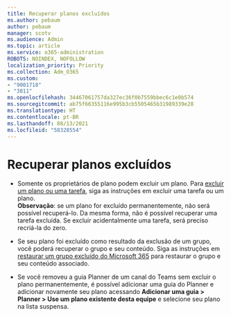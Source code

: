 ```yaml
---
title: Recuperar planos excluídos
ms.author: pebaum
author: pebaum
manager: scotv
ms.audience: Admin
ms.topic: article
ms.service: o365-administration
ROBOTS: NOINDEX, NOFOLLOW
localization_priority: Priority
ms.collection: Adm_O365
ms.custom:
- "9001718"
- "3811"
ms.openlocfilehash: 34467061757da327ec36f0b7559bbec6c1e0b574
ms.sourcegitcommit: ab75f66355116e995b3cb5505465b31989339e28
ms.translationtype: HT
ms.contentlocale: pt-BR
ms.lasthandoff: 08/13/2021
ms.locfileid: "58328554"
---
```

# <a name="recover-deleted-plans"></a>Recuperar planos excluídos

- Somente os proprietários de plano podem excluir um plano. Para [excluir um plano ou uma tarefa](https://support.microsoft.com/office/39e10e78-13f0-446d-94cd-9e562648497a.), siga as instruções em excluir uma tarefa ou um plano.  
    **Observação**: se um plano for excluído permanentemente, não será possível recuperá-lo. Da mesma forma, não é possível recuperar uma tarefa excluída. Se excluir acidentalmente uma tarefa, será preciso recriá-la do zero.

- Se seu plano foi excluído como resultado da exclusão de um grupo, você poderá recuperar o grupo e seu conteúdo. Siga as instruções em [restaurar um grupo excluído do Microsoft 365](https://docs.microsoft.com/microsoft-365/admin/create-groups/restore-deleted-group?view=o365-worldwide) para restaurar o grupo e seu conteúdo associado.

- Se você removeu a guia Planner de um canal do Teams sem excluir o plano permanentemente, é possível adicionar uma guia do Planner e adicionar novamente seu plano acessando **Adicionar uma guia > Planner > Use um plano existente desta equipe** e selecione seu plano na lista suspensa.
